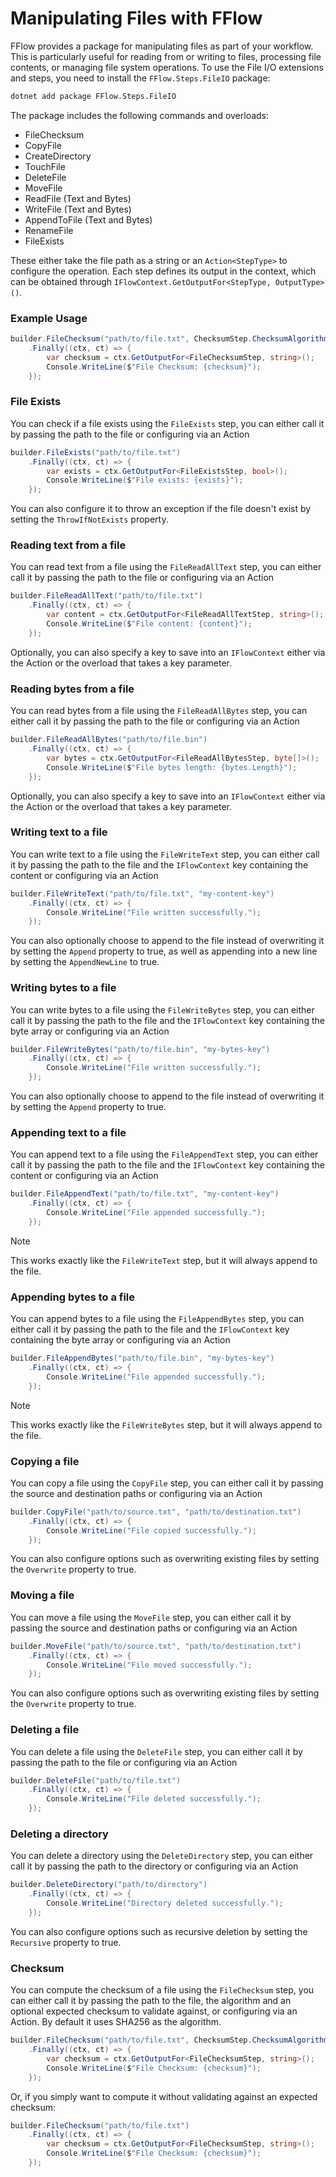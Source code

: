 # Manipulating Files with FFlow
FFlow provides a package for manipulating files as part of your workflow. This is particularly useful for reading from or writing to files, processing file contents, or managing file system operations.
To use the File I/O extensions and steps, you need to install the `FFlow.Steps.FileIO` package:
```bash
dotnet add package FFlow.Steps.FileIO
```

The package includes the following commands and overloads:
- FileChecksum
- CopyFile
- CreateDirectory
- TouchFile
- DeleteFile
- MoveFile
- ReadFile (Text and Bytes)
- WriteFile (Text and Bytes)
- AppendToFile (Text and Bytes)
- RenameFile
- FileExists

These either take the file path as a string or an `Action<StepType>` to configure the operation. Each step defines its output in the context, which can be obtained through `IFlowContext.GetOutputFor<StepType, OutputType>()`.
### Example Usage
```csharp
builder.FileChecksum("path/to/file.txt", ChecksumStep.ChecksumAlgorithm.MD5, "some-checksum")
    .Finally((ctx, ct) => {
        var checksum = ctx.GetOutputFor<FileChecksumStep, string>();
        Console.WriteLine($"File Checksum: {checksum}");
    });
```

### File Exists
You can check if a file exists using the `FileExists` step, you can either call it by passing the path to the file or configuring via an Action

```csharp
builder.FileExists("path/to/file.txt")
    .Finally((ctx, ct) => {
        var exists = ctx.GetOutputFor<FileExistsStep, bool>();
        Console.WriteLine($"File exists: {exists}");
    });
```
You can also configure it to throw an exception if the file doesn't exist by setting the `ThrowIfNotExists` property.

### Reading text from a file
You can read text from a file using the `FileReadAllText` step, you can either call it by passing the path to the file or configuring via an Action

```csharp
builder.FileReadAllText("path/to/file.txt")
    .Finally((ctx, ct) => {
        var content = ctx.GetOutputFor<FileReadAllTextStep, string>();
        Console.WriteLine($"File content: {content}");
    });
```

Optionally, you can also specify a key to save into an `IFlowContext` either via the Action or the overload that takes a key parameter.

### Reading bytes from a file
You can read bytes from a file using the `FileReadAllBytes` step, you can either call it by passing the path to the file or configuring via an Action

```csharp
builder.FileReadAllBytes("path/to/file.bin")
    .Finally((ctx, ct) => {
        var bytes = ctx.GetOutputFor<FileReadAllBytesStep, byte[]>();
        Console.WriteLine($"File bytes length: {bytes.Length}");
    });
```
Optionally, you can also specify a key to save into an `IFlowContext` either via the Action or the overload that takes a key parameter.

### Writing text to a file
You can write text to a file using the `FileWriteText` step, you can either call it by passing the path to the file and the `IFlowContext` key containing the content or configuring via an Action

```csharp
builder.FileWriteText("path/to/file.txt", "my-content-key")
    .Finally((ctx, ct) => {
        Console.WriteLine("File written successfully.");
    });
```

You can also optionally choose to append to the file instead of overwriting it by setting the `Append` property to true, as well as appending into a new line by setting the `AppendNewLine` to true.

### Writing bytes to a file
You can write bytes to a file using the `FileWriteBytes` step, you can either call it by passing the path to the file and the `IFlowContext` key containing the byte array or configuring via an Action

```csharp
builder.FileWriteBytes("path/to/file.bin", "my-bytes-key")
    .Finally((ctx, ct) => {
        Console.WriteLine("File written successfully.");
    });
```

You can also optionally choose to append to the file instead of overwriting it by setting the `Append` property to true.

### Appending text to a file
You can append text to a file using the `FileAppendText` step, you can either call it by passing the path to the file and the `IFlowContext` key containing the content or configuring via an Action

```csharp
builder.FileAppendText("path/to/file.txt", "my-content-key")
    .Finally((ctx, ct) => {
        Console.WriteLine("File appended successfully.");
    });
```

> [!NOTE]
> This works exactly like the `FileWriteText` step, but it will always append to the file.

### Appending bytes to a file
You can append bytes to a file using the `FileAppendBytes` step, you can either call it by passing the path to the file and the `IFlowContext` key containing the byte array or configuring via an Action

```csharp
builder.FileAppendBytes("path/to/file.bin", "my-bytes-key")
    .Finally((ctx, ct) => {
        Console.WriteLine("File appended successfully.");
    });
```

> [!NOTE]
> This works exactly like the `FileWriteBytes` step, but it will always append to the file.

### Copying a file
You can copy a file using the `CopyFile` step, you can either call it by passing the source and destination paths or configuring via an Action

```csharp
builder.CopyFile("path/to/source.txt", "path/to/destination.txt")
    .Finally((ctx, ct) => {
        Console.WriteLine("File copied successfully.");
    });
```
You can also configure options such as overwriting existing files by setting the `Overwrite` property to true.

### Moving a file
You can move a file using the `MoveFile` step, you can either call it by passing the source and destination paths or configuring via an Action

```csharp
builder.MoveFile("path/to/source.txt", "path/to/destination.txt")
    .Finally((ctx, ct) => {
        Console.WriteLine("File moved successfully.");
    });
```
You can also configure options such as overwriting existing files by setting the `Overwrite` property to true.

### Deleting a file
You can delete a file using the `DeleteFile` step, you can either call it by passing the path to the file or configuring via an Action

```csharp
builder.DeleteFile("path/to/file.txt")
    .Finally((ctx, ct) => {
        Console.WriteLine("File deleted successfully.");
    });
```

### Deleting a directory
You can delete a directory using the `DeleteDirectory` step, you can either call it by passing the path to the directory or configuring via an Action

```csharp
builder.DeleteDirectory("path/to/directory")
    .Finally((ctx, ct) => {
        Console.WriteLine("Directory deleted successfully.");
    });
```

You can also configure options such as recursive deletion by setting the `Recursive` property to true.

### Checksum
You can compute the checksum of a file using the `FileChecksum` step, you can either call it by passing the path to the file, the algorithm and an optional expected checksum to validate against, or configuring via an Action. By default it uses SHA256 as the algorithm.

```csharp
builder.FileChecksum("path/to/file.txt", ChecksumStep.ChecksumAlgorithm.MD5, "some-checksum")
    .Finally((ctx, ct) => {
        var checksum = ctx.GetOutputFor<FileChecksumStep, string>();
        Console.WriteLine($"File Checksum: {checksum}");
    });
```

Or, if you simply want to compute it without validating against an expected checksum:

```csharp
builder.FileChecksum("path/to/file.txt")
    .Finally((ctx, ct) => {
        var checksum = ctx.GetOutputFor<FileChecksumStep, string>();
        Console.WriteLine($"File Checksum: {checksum}");
    });
```